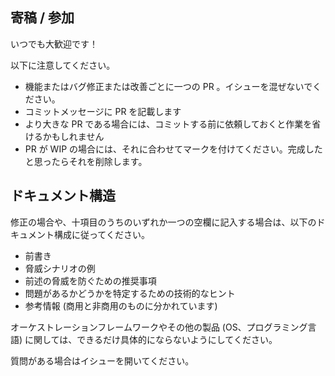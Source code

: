 
## 寄稿 / 参加

いつでも大歓迎です！

以下に注意してください。

* 機能またはバグ修正または改善ごとに一つの PR 。イシューを混ぜないでください。
* コミットメッセージに PR を記載します
* より大きな PR である場合には、コミットする前に依頼しておくと作業を省けるかもしれません
* PR が WIP の場合には、それに合わせてマークを付けてください。完成したと思ったらそれを削除します。

## ドキュメント構造

修正の場合や、十項目のうちのいずれか一つの空欄に記入する場合は、以下のドキュメント構成に従ってください。

  * 前書き
  * 脅威シナリオの例
  * 前述の脅威を防ぐための推奨事項
  * 問題があるかどうかを特定するための技術的なヒント
  * 参考情報 (商用と非商用のものに分かれています) 

オーケストレーションフレームワークやその他の製品 (OS、プログラミング言語) に関しては、できるだけ具体的にならないようにしてください。


質問がある場合はイシューを開いてください。
